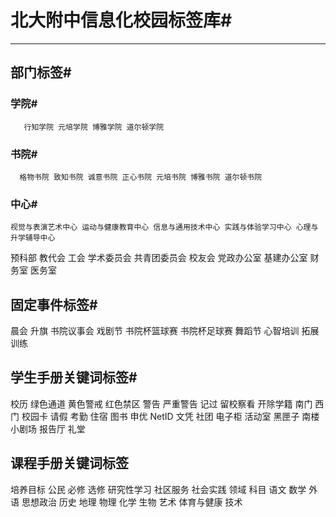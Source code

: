 # 北大附中信息化校园标签库#
----------
## 部门标签#
### 学院#
       行知学院 元培学院 博雅学院 道尔顿学院 
### 书院#
      格物书院 致知书院 诚意书院 正心书院 元培书院 博雅书院 道尔顿书院
### 中心#
    视觉与表演艺术中心 运动与健康教育中心 信息与通用技术中心 实践与体验学习中心 心理与升学辅导中心
预科部 教代会 工会 学术委员会 共青团委员会 校友会 党政办公室 基建办公室 财务室 医务室
## 固定事件标签#
晨会 升旗 书院议事会 戏剧节 书院杯篮球赛 书院杯足球赛 舞蹈节 心智培训 拓展训练
## 学生手册关键词标签#
校历 绿色通道 黄色警戒 红色禁区 警告 严重警告 记过 留校察看 开除学籍 南门 西门 校园卡 请假 考勤 住宿 图书 申优 NetID 文凭 社团 电子柜 活动室 黑匣子 南楼小剧场 报告厅 礼堂
## 课程手册关键词标签
培养目标 公民 必修 选修 研究性学习 社区服务 社会实践 领域 科目 语文 数学 外语 思想政治 历史 地理 物理 化学 生物 艺术 体育与健康 技术
